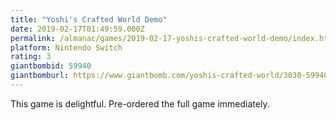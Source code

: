 ```yaml
---
title: "Yoshi's Crafted World Demo"
date: 2019-02-17T01:49:59.000Z
permalink: /almanac/games/2019-02-17-yoshis-crafted-world-demo/index.html
platform: Nintendo Switch
rating: 3
giantbombid: 59940
giantbomburl: https://www.giantbomb.com/yoshis-crafted-world/3030-59940/
---
```


This game is delightful. Pre-ordered the full game immediately.